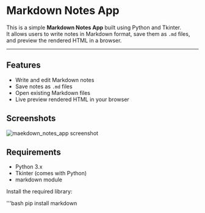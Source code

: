# Markdown Notes App

This is a simple **Markdown Notes App** built using Python and Tkinter.  
It allows users to write notes in Markdown format, save them as `.md` files, and preview the rendered HTML in a browser.

---

## Features

- Write and edit Markdown notes
- Save notes as `.md` files
- Open existing Markdown files
- Live preview rendered HTML in your browser


## Screenshots

![maekdown_notes_app screenshot](screenshot2.png)


## Requirements

- Python 3.x
- Tkinter (comes with Python)
- markdown module


Install the required library:

'''bash
pip install markdown
